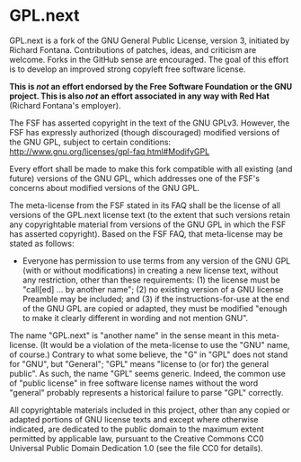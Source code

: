 GPL.next
========

GPL.next is a fork of the GNU General Public License, version 3,
initiated by Richard Fontana. Contributions of patches, ideas, and
criticism are welcome. Forks in the GitHub sense are encouraged. The
goal of this effort is to develop an improved strong copyleft free
software license.

**This is *not* an effort endorsed by the Free Software Foundation or
the GNU project. This is also *not* an effort associated in any way
with Red Hat** (Richard Fontana's employer).

The FSF has asserted copyright in the text of the GNU GPLv3. However,
the FSF has expressly authorized (though discouraged) modified
versions of the GNU GPL, subject to certain conditions:
http://www.gnu.org/licenses/gpl-faq.html#ModifyGPL

Every effort shall be made to make this fork compatible with all
existing (and future) versions of the GNU GPL, which addresses one of
the FSF's concerns about modified versions of the GNU GPL.

The meta-license from the FSF stated in its FAQ shall be the license
of all versions of the GPL.next license text (to the extent that such
versions retain any copyrightable material from versions of the GNU
GPL in which the FSF has asserted copyright). Based on the FSF FAQ,
that meta-license may be stated as follows:

* Everyone has permission to use terms from any version of the GNU GPL
  (with or without modifications) in creating a new license text,
  without any restriction, other than these requirements: (1) the
  license must be "call[ed] ... by another name"; (2) no existing
  version of a GNU license Preamble may be included; and (3) if the
  instructions-for-use at the end of the GNU GPL are copied or
  adapted, they must be modified "enough to make it clearly different
  in wording and not mention GNU".

The name "GPL.next" is "another name" in the sense meant in this
meta-license. (It would be a violation of the meta-license to use the
"GNU" name, of course.) Contrary to what some believe, the "G" in
"GPL" does not stand for "GNU", but "General"; "GPL" means "license to
(or for) the general public". As such, the name "GPL" seems
generic. Indeed, the common use of "public license" in free software
license names without the word "general" probably represents a
historical failure to parse "GPL" correctly.

All copyrightable materials included in this project, other than any
copied or adapted portions of GNU license texts and except where
otherwise indicated, are dedicated to the public domain to the maximum
extent permitted by applicable law, pursuant to the Creative Commons
CC0 Universal Public Domain Dedication 1.0 (see the file CC0 for
details).

